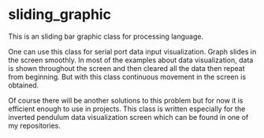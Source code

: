 sliding_graphic
===============
This is an sliding bar graphic class for processing language.

One can use this class for serial port data input visualization. Graph slides in the screen smoothly. In most of the examples about data visualization, data is shown throughout the screen and then cleared all the data then repeat from beginning. But with this class continuous movement in the screen is obtained. 

Of course there will be another solutions to this problem but for now it is efficient enough to use in projects. This class is written especially for the inverted pendulum data visualization screen which can be found in one of my repositories.
